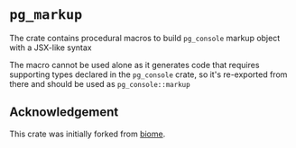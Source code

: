 # `pg_markup`

The crate contains procedural macros to build `pg_console` markup object with a JSX-like syntax

The macro cannot be used alone as it generates code that requires supporting types declared in the
`pg_console` crate, so it's re-exported from there and should be used as `pg_console::markup`

## Acknowledgement

This crate was initially forked from [biome](https://github.com/biomejs/biome).
